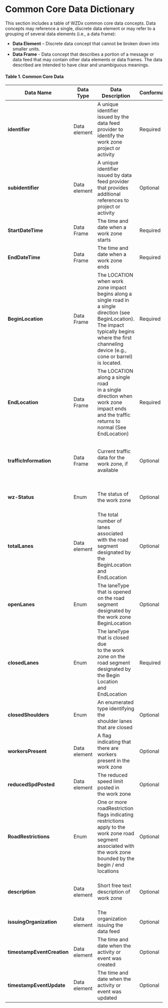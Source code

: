 # Common Core Data Dictionary
This section includes a table of WZDx common core data concepts. Data concepts may reference a single, discrete data element or may refer to a grouping of several data elements (i.e., a data frame):

- **Data Element** – Discrete data concept that cannot be broken down into smaller units.
- **Data Frame** - Data concept that describes a portion of a message or data feed that may contain other data elements or data frames. The data described are intended to have clear and unambiguous meanings.

#### Table 1. Common Core Data
Data Name | Data Type | Data Description | Conformance | Notes
--------- | --------- | ---------------- | ----------- | -----
**identifier** | Data element | A unique identifier issued by the data feed provider to identify the work zone project or activity | Required | Request that this be a standardized identifier for a future version
**subidentifier** | Data element | A unique identifier issued by data feed provider that provides additional references to project or activity | Optional | This identifier may be used in more than one feed as a reference to an<br>agency project number or permit ID
**StartDateTime** | Data Frame | The time and date when a work zone starts | Required |
**EndDateTime** | Data Frame | The time and date when a work zone ends | Required |
**BeginLocation** | Data Frame | The LOCATION when work zone impact begins along a single road in<br>a single direction (see BeginLocation). The impact typically begins where the first channeling device (e.g., cone or barrel) is located. | Required | The method used for designating impact should be included in a static Metadata file (see<br>Section 2.7)
**EndLocation** | Data Frame | The LOCATION along a single road<br>in a single direction when work zone<br>impact ends and the traffic returns to<br>normal (See EndLocation) | Required | The method used for<br>designating impact<br>should be included in a<br>static Metadata file (see Section 2.7)
**trafficInformation** | Data Frame | Current traffic data for the work zone, if available | Optional | Currently includes `Speed`, `Travel Time`, `Queue Length`, and `Delay`, but is open for expansion
**wz-Status** | Enum | The status of the work zone | Optional | See Enumerated Type Definitions
**totalLanes** | Data element | The total number of lanes associated<br>with the road segment designated by<br>the BeginLocation and EndLocation | Optional | A segment is a part of a<br>roadway in a single<br>direction designated by<br>a start (BeginLocation)<br>and end (EndLocation)
**openLanes** | Enum | The laneType that is opened on the road segment designated by<br>the work zone BeginLocation | Optional |
**closedLanes** | Enum | The laneType that is closed due<br>to the work zone on the road segment<br>designated by the Begin Location<br>and EndLocation | Required | More detailed lane impacts / status will be described in Version 2 of the specification
**closedShoulders** | Enum | An enumerated type identifying the<br>shoulder lanes that are closed | Optional | To explicitly state that no shoulders are closed, use none
**workersPresent** | Data element | A flag indicating that there are<br>workers present in the work zone | Optional |
**reducedSpdPosted** | Data element | The reduced speed limit posted in<br>the work zone | Optional |
**RoadRestrictions** | Enum | One or more roadRestriction flags indicating restrictions apply to the work zone road segment associated with the work zone bounded by the begin / end locations | Optional | More details may be added to future WZDx versions; these are included as flags rather than detailed restrictions
**description** | Data element | Short free text description of work zone | Optional | This will be populated with formal phrases in a later WZDx version
**issuingOrganization** | Data element | The organization issuing the data feed | Optional | Will create a list in a<br>future version
**timestampEventCreation** | Data element | The time and date when the activity or event was created | Optional |
**timestampEventUpdate** | Data element | The time and date when the activity or event was updated | Optional |
